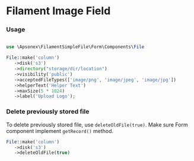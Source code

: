 # Filament Image Field
 
 ### Usage

 ```php

use \Apsonex\FilamentSimpleFile\Form\Components\File

File::make('column')
    ->disk('s3')
    ->directory("storage/dir/location")
    ->visibility('public')
    ->acceptedFileTypes(['image/png', 'image/jpeg', 'image/jpg'])
    ->helperText('Helper Text')
    ->maxSize(5 * 1024)
    ->label('Upload Logo');
 ```

 ### Delete previously stored file
To delete previously stored file, use `deleteOldFile(true)`. Make sure Form component implement `getRecord()` method.
 ```php
 File::make('column')
    ->disk('s3')
    ->deleteOldFile(true)
 ```